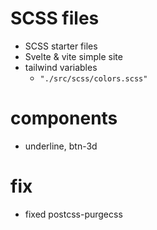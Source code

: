 # SCSS files
- SCSS starter files 
- Svelte & vite simple site
- tailwind variables 
  - `"./src/scss/colors.scss"`

# components
- underline, btn-3d

# fix
- fixed postcss-purgecss